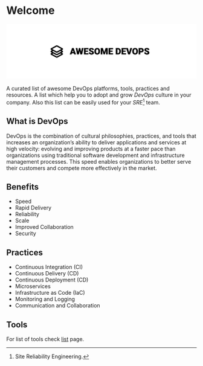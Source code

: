 # Welcome

[![Awesome DevOps](./assets/banner.png)](https://github.com/wmariuss/awesome-devops)

A curated list of awesome DevOps platforms, tools, practices and resources. A list which help you to adopt and grow *DevOps* culture in your company. Also this list can be easily used for your *SRE*[^1] team.

## What is DevOps

DevOps is the combination of cultural philosophies, practices, and tools that increases an organization’s ability to deliver applications and services at high velocity: evolving and improving products at a faster pace than organizations using traditional software development and infrastructure management processes. This speed enables organizations to better serve their customers and compete more effectively in the market.

## Benefits

* Speed
* Rapid Delivery
* Reliability
* Scale
* Improved Collaboration
* Security

## Practices

* Continuous Integration (CI)
* Continuous Delivery (CD)
* Continuous Deployment (CD)
* Microservices
* Infrastructure as Code (IaC)
* Monitoring and Logging
* Communication and Collaboration

## Tools

For list of tools check [list](http://awesome-devops.xyz/list) page.

[^1]: Site Reliability Engineering.
